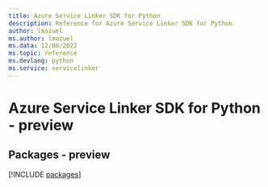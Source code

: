 ```yaml
---
title: Azure Service Linker SDK for Python
description: Reference for Azure Service Linker SDK for Python
author: lmazuel
ms.author: lmazuel
ms.data: 12/08/2022
ms.topic: reference
ms.devlang: python
ms.service: servicelinker
---
```

# Azure Service Linker SDK for Python - preview
## Packages - preview
[!INCLUDE [packages](service-linker-index.md)]